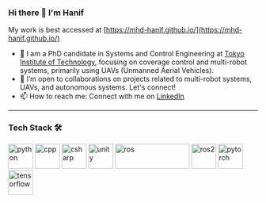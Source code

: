 ### Hi there 👋 I'm Hanif

My work is best accessed at [https://mhd-hanif.github.io/](https://mhd-hanif.github.io/)

- 🔭 I am a PhD candidate in Systems and Control Engineering at [Tokyo Institute of Technology](https://www.titech.ac.jp/), focusing on coverage control and multi-robot systems, primarily using UAVs (Unmanned Aerial Vehicles). 
- 🤝 I’m open to collaborations on projects related to multi-robot systems, UAVs, and autonomous systems. Let's connect!
- 📫 How to reach me: Connect with me on [LinkedIn](https://www.linkedin.com/in/muhammad-hanif-6189b0157/)

---

### Tech Stack 🛠️

<p align="left">
  <img src="https://upload.wikimedia.org/wikipedia/commons/c/c3/Python-logo-notext.svg" alt="python" width="50" height="50"/>
  <img src="https://img.icons8.com/color/48/000000/c-plus-plus-logo.png" alt="cpp" width="50" height="50"/>
  <img src="https://img.icons8.com/color/48/000000/c-sharp-logo.png" alt="csharp" width="50" height="50"/>
  <img src="https://img.icons8.com/ios-filled/50/000000/unity.png" alt="unity" width="50" height="50"/>
  <img src="https://upload.wikimedia.org/wikipedia/commons/thumb/b/bb/Ros_logo.svg/2560px-Ros_logo.svg.png" alt="ros" width="150" height="50"/>
  <img src="https://avatars.githubusercontent.com/u/3979232?s=280&v=4" alt="ros2" width="50" height="50"/>
  <img src="https://www.vectorlogo.zone/logos/pytorch/pytorch-icon.svg" alt="pytorch" width="50" height="50"/>
  <img src="https://www.vectorlogo.zone/logos/tensorflow/tensorflow-icon.svg" alt="tensorflow" width="50" height="50"/>
</p>
